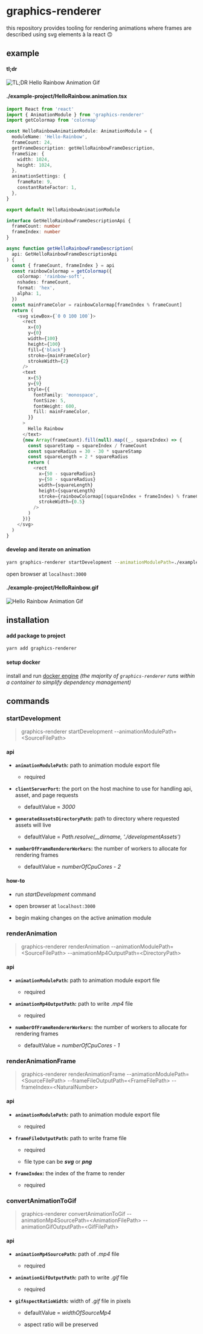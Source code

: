 # graphics-renderer

this repository provides tooling for rendering animations where frames are described using svg elements à la react 🙃

## example

#### tl;dr

![TL;DR Hello Rainbow Animation Gif](/assets/HelloRainbow.gif)

#### ./example-project/HelloRainbow.animation.tsx

```typescript
import React from 'react'
import { AnimationModule } from 'graphics-renderer'
import getColormap from 'colormap'

const HelloRainbowAnimationModule: AnimationModule = {
  moduleName: 'Hello-Rainbow',
  frameCount: 24,
  getFrameDescription: getHelloRainbowFrameDescription,
  frameSize: {
    width: 1024,
    height: 1024,
  },
  animationSettings: {
    frameRate: 9,
    constantRateFactor: 1,
  },
}

export default HelloRainbowAnimationModule

interface GetHelloRainbowFrameDescriptionApi {
  frameCount: number
  frameIndex: number
}

async function getHelloRainbowFrameDescription(
  api: GetHelloRainbowFrameDescriptionApi
) {
  const { frameCount, frameIndex } = api
  const rainbowColormap = getColormap({
    colormap: 'rainbow-soft',
    nshades: frameCount,
    format: 'hex',
    alpha: 1,
  })
  const mainFrameColor = rainbowColormap[frameIndex % frameCount]
  return (
    <svg viewBox={`0 0 100 100`}>
      <rect
        x={0}
        y={0}
        width={100}
        height={100}
        fill={'black'}
        stroke={mainFrameColor}
        strokeWidth={2}
      />
      <text
        x={5}
        y={9}
        style={{
          fontFamily: 'monospace',
          fontSize: 5,
          fontWeight: 600,
          fill: mainFrameColor,
        }}
      >
        Hello Rainbow
      </text>
      {new Array(frameCount).fill(null).map((_, squareIndex) => {
        const squareStamp = squareIndex / frameCount
        const squareRadius = 30 - 30 * squareStamp
        const squareLength = 2 * squareRadius
        return (
          <rect
            x={50 - squareRadius}
            y={50 - squareRadius}
            width={squareLength}
            height={squareLength}
            stroke={rainbowColormap[(squareIndex + frameIndex) % frameCount]}
            strokeWidth={0.5}
          />
        )
      })}
    </svg>
  )
}
```

#### develop and iterate on animation

```bash
yarn graphics-renderer startDevelopment --animationModulePath=./example-project/HelloRainbow.animation.tsx
```

open browser at `localhost:3000`

#### ./example-project/HelloRainbow.gif

![Hello Rainbow Animation Gif](/assets/HelloRainbow.gif)

## installation

#### add package to project

```bash
yarn add graphics-renderer
```

#### setup docker

install and run [docker engine](https://docs.docker.com/engine/install/) _(the majority of `graphics-renderer` runs within a container to simplify dependency management)_

## commands

### startDevelopment

> graphics-renderer startDevelopment --animationModulePath=\<SourceFilePath>

#### api

- **`animationModulePath`:** path to animation module export file

  - required

- **`clientServerPort`:** the port on the host machine to use for handling api, asset, and page requests

  - defaultValue = _3000_

- **`generatedAssetsDirectoryPath`:** path to directory where requested assets will live

  - defaultValue = _Path.resolve(\_\_dirname, './developmentAssets')_

- **`numberOfFrameRendererWorkers`:** the number of workers to allocate for rendering frames

  - defaultValue = _numberOfCpuCores - 2_

#### how-to

- run _startDevelopment_ command

- open browser at `localhost:3000`

- begin making changes on the active animation module

### renderAnimation

> graphics-renderer renderAnimation --animationModulePath=\<SourceFilePath> --animationMp4OutputPath=\<DirectoryPath>

#### api

- **`animationModulePath`:** path to animation module export file

  - required

- **`animationMp4OutputPath`:** path to write _.mp4_ file

  - required

- **`numberOfFrameRendererWorkers`:** the number of workers to allocate for rendering frames

  - defaultValue = _numberOfCpuCores - 1_

### renderAnimationFrame

> graphics-renderer renderAnimationFrame --animationModulePath=\<SourceFilePath> --frameFileOutputPath=\<FrameFilePath> --frameIndex=\<NaturalNumber>

#### api

- **`animationModulePath`:** path to animation module export file

  - required

- **`frameFileOutputPath`:** path to write frame file

  - required

  - file type can be _**svg**_ or _**png**_

- **`frameIndex`:** the index of the frame to render

  - required

### convertAnimationToGif

> graphics-renderer convertAnimationToGif --animationMp4SourcePath=\<AnimationFilePath> --animationGifOutputPath=\<GifFilePath>

#### api

- **`animationMp4SourcePath`:** path of _.mp4_ file

  - required

- **`animationGifOutputPath`:** path to write _.gif_ file

  - required

- **`gifAspectRatioWidth`:** width of _.gif_ file in pixels

  - defaultValue = _widthOfSourceMp4_

  - aspect ratio will be preserved
